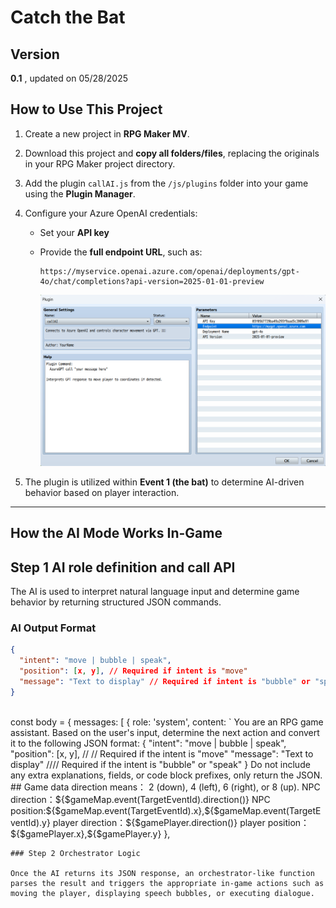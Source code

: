 # Catch the Bat

## Version
**0.1** , updated on 05/28/2025

## How to Use This Project

1. Create a new project in **RPG Maker MV**.
2. Download this project and **copy all folders/files**, replacing the originals in your RPG Maker project directory.
3. Add the plugin `callAI.js` from the `/js/plugins` folder into your game using the **Plugin Manager**.
4. Configure your Azure OpenAI credentials:
   - Set your **API key**
   - Provide the **full endpoint URL**, such as:

     ```
     https://myservice.openai.azure.com/openai/deployments/gpt-4o/chat/completions?api-version=2025-01-01-preview
     ```

     <img src="./media/game1-plugin.png" width="900">

5. The plugin is utilized within **Event 1 (the bat)** to determine AI-driven behavior based on player interaction.

---

## How the AI Mode Works In-Game

## Step 1 AI role definition and call API

The AI is used to interpret natural language input and determine game behavior by returning structured JSON commands.

### AI Output Format

```json
{
  "intent": "move | bubble | speak",
  "position": [x, y], // Required if intent is "move"
  "message": "Text to display" // Required if intent is "bubble" or "speak"
}



```
 const body = {
        messages: [
            {
                role: 'system',
                content: `
    You are an RPG game assistant. Based on the user's input, determine the next action and convert it to the following JSON format:
    {
      "intent": "move | bubble | speak",
      "position": [x, y], // // Required if the intent is "move"
      "message": "Text to display" //// Required if the intent is "bubble" or "speak"
    }
    Do not include any extra explanations, fields, or code block prefixes, only return the JSON.
    ## Game data
    direction means： 2 (down), 4 (left), 6 (right), or 8 (up).
    NPC direction：${$gameMap.event(TargetEventId).direction()}
    NPC position:${$gameMap.event(TargetEventId).x},${$gameMap.event(TargetEventId).y}
    player direction：${$gamePlayer.direction()}
    player position：${$gamePlayer.x},${$gamePlayer.y}
            },
```
### Step 2 Orchestrator Logic

Once the AI returns its JSON response, an orchestrator-like function parses the result and triggers the appropriate in-game actions such as moving the player, displaying speech bubbles, or executing dialogue.
